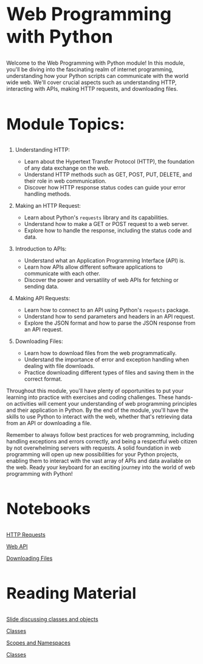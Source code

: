 <style>
p {
  max-width: 992px;
}
pre {
  max-width: 992px;
}
h1 {
  font-size: 3rem;
}
h2 {
  font-size: 2.6rem;
}
h3 {
  font-size: 2.2rem;
}
h4 {
  font-size: 1.8rem;
}
h5 {
  font-size: 1.6rem;
}
</style>  

# Web Programming with Python

Welcome to the Web Programming with Python module! In this module, you'll be diving into the fascinating realm of internet programming, understanding how your Python scripts can communicate with the world wide web. We'll cover crucial aspects such as understanding HTTP, interacting with APIs, making HTTP requests, and downloading files.

## Module Topics:
1. Understanding HTTP:
   - Learn about the Hypertext Transfer Protocol (HTTP), the foundation of any data exchange on the web.
   - Understand HTTP methods such as GET, POST, PUT, DELETE, and their role in web communication.
   - Discover how HTTP response status codes can guide your error handling methods.

2. Making an HTTP Request:
   - Learn about Python's `requests` library and its capabilities.
   - Understand how to make a GET or POST request to a web server.
   - Explore how to handle the response, including the status code and data.

3. Introduction to APIs:
   - Understand what an Application Programming Interface (API) is.
   - Learn how APIs allow different software applications to communicate with each other.
   - Discover the power and versatility of web APIs for fetching or sending data.

4. Making API Requests:
   - Learn how to connect to an API using Python's `requests` package.
   - Understand how to send parameters and headers in an API request.
   - Explore the JSON format and how to parse the JSON response from an API request.

5. Downloading Files:
   - Learn how to download files from the web programmatically.
   - Understand the importance of error and exception handling when dealing with file downloads.
   - Practice downloading different types of files and saving them in the correct format.

Throughout this module, you'll have plenty of opportunities to put your learning into practice with exercises and coding challenges. These hands-on activities will cement your understanding of web programming principles and their application in Python. By the end of the module, you'll have the skills to use Python to interact with the web, whether that's retrieving data from an API or downloading a file.

Remember to always follow best practices for web programming, including handling exceptions and errors correctly, and being a respectful web citizen by not overwhelming servers with requests. A solid foundation in web programming will open up new possibilities for your Python projects, enabling them to interact with the vast array of APIs and data available on the web. Ready your keyboard for an exciting journey into the world of web programming with Python!

## Notebooks

[HTTP Requests](./learn/01_http_requests.ipynb)

[Web API](./learn/02_web_api.ipynb)

[Downloading Files](./learn/03_download.ipynb)



## Reading Material

[Slide discussing classes and objects](https://docs.google.com/presentation/d/1CL1a69P9C7DcliDA691aLY31s_lgNDAUraCU5z7L8Dc/edit?usp=sharing)

[Classes](https://docs.python.org/3/tutorial/classes.html#classes)

[Scopes and Namespaces](https://docs.python.org/3/tutorial/classes.html#python-scopes-and-namespaces)

[Classes](https://docs.python.org/3/tutorial/classes.html#a-first-look-at-classes)
